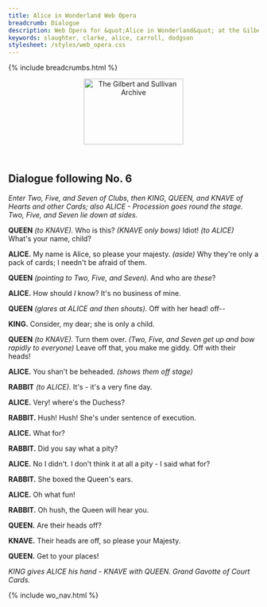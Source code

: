 ```yaml
---
title: Alice in Wonderland Web Opera
breadcrumb: Dialogue
description: Web Opera for &quot;Alice in Wonderland&quot; at the Gilbert and Sullivan Archive
keywords: slaughter, clarke, alice, carroll, dodgson
stylesheet: /styles/web_opera.css
---
```


{% include breadcrumbs.html %}
<header>
    <a href="../../index.html"><img src="https://gsarchive.net/layout/images/logo3sm.jpg" alt="The Gilbert and Sullivan Archive" width="200" height="133" border="0"></a>
    <div class=titlecard style="background-color: #ffffcc; background-image: url(../graphics/title.gif)" title="Alice in Wonderland"></div>
</header>

## Dialogue following No. 6

*Enter Two, Five, and Seven of Clubs, then KING, QUEEN, and KNAVE of Hearts and other
Cards; also ALICE - Procession goes round the stage. Two, Five, and Seven lie down at sides.*


**QUEEN** *(to KNAVE).* Who is this? *(KNAVE only bows)* Idiot! *(to ALICE)* What's your name, child?

**ALICE.** My name is Alice, so please your majesty. *(aside)* Why they're only a
pack of cards; I needn't be afraid of them.

**QUEEN** *(pointing to Two, Five, and Seven).* And who are *these*?

**ALICE.** How should *I* know? It's no business of mine.

**QUEEN** *(glares at ALICE and then shouts).* Off with her head! off--

**KING.** Consider, my dear; she is only a child.

**QUEEN** *(to KNAVE).* Turn them over. *(Two, Five, and Seven get up and bow rapidly to everyone)*
Leave off that, you make me giddy. Off with their heads!

**ALICE.** You shan't be beheaded. *(shows them off stage)*

**RABBIT** *(to ALICE).* It's - it's a very fine day.

**ALICE.** Very! where's the Duchess?

**RABBIT.** Hush! Hush! She's under sentence of execution.

**ALICE.** What for?

**RABBIT.** Did you say what a pity?

**ALICE.** No I didn't. I don't think it at all a pity - I said what for?

**RABBIT.** She boxed the Queen's ears.

**ALICE.** Oh what fun!

**RABBIT.** Oh hush, the Queen will hear you.

**QUEEN.** Are their heads off?

**KNAVE.** Their heads are off, so please your Majesty.

**QUEEN.** Get to your places!

*KING gives ALICE his hand - KNAVE with QUEEN. Grand Gavotte of Court Cards.*

{% include wo_nav.html %}
